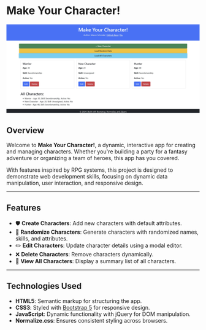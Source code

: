 # **Make Your Character!**

![App Screenshot](appshot.jpg)  


## **Overview**
Welcome to **Make Your Character!**, a dynamic, interactive app for creating and managing characters. Whether you're building a party for a fantasy adventure or organizing a team of heroes, this app has you covered.

With features inspired by RPG systems, this project is designed to demonstrate web development skills, focusing on dynamic data manipulation, user interaction, and responsive design.

---

## **Features**
- 🛡️ **Create Characters**: Add new characters with default attributes.  
- 🎲 **Randomize Characters**: Generate characters with randomized names, skills, and attributes.  
- ✏️ **Edit Characters**: Update character details using a modal editor.  
- ❌ **Delete Characters**: Remove characters dynamically.  
- 📃 **View All Characters**: Display a summary list of all characters.  

---

## **Technologies Used**
- **HTML5**: Semantic markup for structuring the app.  
- **CSS3**: Styled with [Bootstrap 5](https://getbootstrap.com/) for responsive design.  
- **JavaScript**: Dynamic functionality with jQuery for DOM manipulation.  
- **Normalize.css**: Ensures consistent styling across browsers.  


